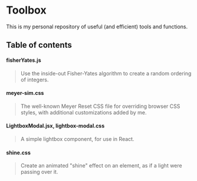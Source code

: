 # Toolbox

This is my personal repository of useful (and efficient) tools and functions.

## Table of contents

#### fisherYates.js  
> Use the inside-out Fisher-Yates algorithm to create a random ordering of integers.

#### meyer-sim.css  
> The well-known Meyer Reset CSS file for overriding browser CSS styles, with additional customizations added by me.

#### LightboxModal.jsx, lightbox-modal.css  
> A simple lightbox component, for use in React. 

#### shine.css
> Create an animated "shine" effect on an element, as if a light were passing over it.